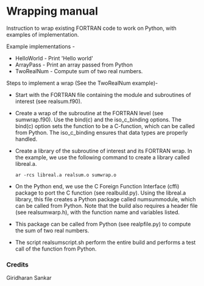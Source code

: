 # Wrapping manual

Instruction to wrap existing FORTRAN code to work on Python, with examples of implementation.

Example implementations - 

* HelloWorld - Print 'Hello world'
* ArrayPass - Print an array passed from Python
* TwoRealNum - Compute sum of two real numbers.

Steps to implement a wrap (See the TwoRealNum example)-

* Start with the FORTRAN file containing the module and subroutines of interest (see realsum.f90).
* Create a wrap of the subroutine at the FORTRAN level (see sumwrap.f90). Use the bind(c) and the iso_c_binding options. The bind(c) option sets the function to be a C-function, which can be called from Python. The iso_c_binding ensures that data types are properly handled.
* Create a library of the subroutine of interest and its FORTRAN wrap. In the example, we use the following command to create a library called libreal.a.

      ar -rcs libreal.a realsum.o sumwrap.o
* On the Python end, we use the C Foreign Function Interface (cffi) package to port the C function (see realbuild.py). Using the libreal.a library, this file creates a Python package called numsummodule, which can be called from Python. Note that the build also requires a header file (see realsumwarp.h), with the function name and variables listed.
* This package can be called from Python (see realpfile.py) to compute the sum of two real numbers.

* The script realsumscript.sh perform the entire build and performs a test call of the function from Python. 

### Credits
Giridharan Sankar



